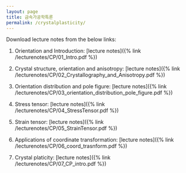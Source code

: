 ```yaml
---
layout: page
title: 금속가공학특론
permalink: /crystalplasticity/
---
```


Download lecture notes from the below links:

1. Orientation and Introduction: [lecture notes]({% link /lecturenotes/CP/01_Intro.pdf %})

2. Crystal structure, orientation and anisotropy: [lecture notes]({% link /lecturenotes/CP/02_Crystallography_and_Anisotropy.pdf %})

3. Orientation distribution and pole figure: [lecture notes]({% link /lecturenotes/CP/03_orientation_distribution_pole_figure.pdf %})

4. Stress tensor: [lecture notes]({% link /lecturenotes/CP/04_StressTensor.pdf %})

5. Strain tensor: [lecture notes]({% link /lecturenotes/CP/05_StrainTensor.pdf %})

6. Applications of coordinate transformation: [lecture notes]({% link /lecturenotes/CP/06_coord_trasnform.pdf %})

7. Crystal platicity: [lecture notes]({% link /lecturenotes/CP/07_CP_intro.pdf %})
